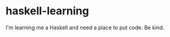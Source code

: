 haskell-learning
================

I'm learning me a Haskell and need a place to put code. Be kind.
